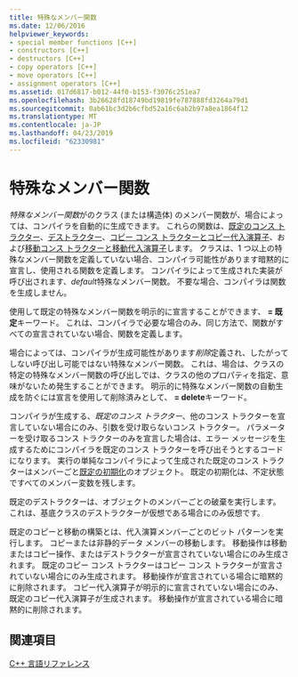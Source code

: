 ```yaml
---
title: 特殊なメンバー関数
ms.date: 12/06/2016
helpviewer_keywords:
- special member functions [C++]
- constructors [C++]
- destructors [C++]
- copy operators [C++]
- move operators [C++]
- assignment operators [C++]
ms.assetid: 017d6817-b012-44f0-b153-f3076c251ea7
ms.openlocfilehash: 3b26628fd18749bd19819fe787888fd3264a79d1
ms.sourcegitcommit: 0ab61bc3d2b6cfbd52a16c6ab2b97a8ea1864f12
ms.translationtype: MT
ms.contentlocale: ja-JP
ms.lasthandoff: 04/23/2019
ms.locfileid: "62330981"
---
```

# <a name="special-member-functions"></a>特殊なメンバー関数

*特殊なメンバー関数*がのクラス (または構造体) のメンバー関数が、場合によっては、コンパイラを自動的に生成できます。 これらの関数は、[既定のコンス トラクター](constructors-cpp.md#default_constructors)、[デストラクター](destructors-cpp.md)、[コピー コンス トラクターとコピー代入演算子](copy-constructors-and-copy-assignment-operators-cpp.md)、および[移動コンス トラクターと移動代入演算子](move-constructors-and-move-assignment-operators-cpp.md)します。 クラスは、1 つ以上の特殊なメンバー関数を定義していない場合、コンパイラ可能性があります暗黙的に宣言し、使用される関数を定義します。 コンパイラによって生成された実装が呼び出されます、*default*特殊なメンバー関数。 不要な場合、コンパイラは関数を生成しません。

使用して既定の特殊なメンバー関数を明示的に宣言することができます、 **= 既定**キーワード。 これは、コンパイラで必要な場合のみ、同じ方法で、関数がすべての宣言されていない場合、関数を定義します。

場合によっては、コンパイラが生成可能性があります*削除*定義され、したがってしない呼び出し可能ではない特殊なメンバー関数。 これは、場合は、クラスの特定の特殊なメンバー関数の呼び出しでは、クラスの他のプロパティを指定、意味がないため発生することができます。 明示的に特殊なメンバー関数の自動生成を防ぐには宣言を使用して削除済みとして、 **= delete**キーワード。

コンパイラが生成する、*既定のコンス トラクター*、他のコンス トラクターを宣言していない場合にのみ、引数を受け取らないコンス トラクター。 パラメーターを受け取るコンス トラクターのみを宣言した場合は、エラー メッセージを生成するためにコンパイラを既定のコンス トラクターを呼び出そうとするコードになります。 実行の単純なコンパイラによって生成された既定のコンス トラクターはメンバーごと[既定の初期化](initializers.md#default_initialization)のオブジェクト。 既定の初期化は、不定状態ですべてのメンバー変数を残します。

既定のデストラクターは、オブジェクトのメンバーごとの破棄を実行します。 これは、基底クラスのデストラクターが仮想である場合にのみ仮想です。

既定のコピーと移動の構築とは、代入演算メンバーごとのビット パターンを実行します。 コピーまたは非静的データ メンバーの移動します。 移動操作は移動またはコピー操作、またはデストラクターが宣言されていない場合にのみ生成されます。 既定のコピー コンス トラクターはコピー コンス トラクターが宣言されていない場合にのみ生成されます。 移動操作が宣言されている場合に暗黙的に削除されます。 コピー代入演算子が明示的に宣言されていない場合にのみ、既定のコピー代入演算子が生成されます。 移動操作が宣言されている場合に暗黙的に削除されます。

## <a name="see-also"></a>関連項目

[C++ 言語リファレンス](cpp-language-reference.md)